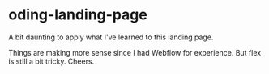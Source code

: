 # oding-landing-page

A bit daunting to apply what I've learned to this landing page. 

Things are making more sense since I had Webflow for experience. But flex is still a bit tricky. Cheers.